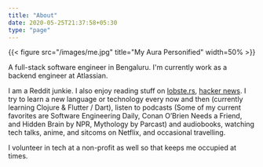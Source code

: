 ```yaml
---
title: "About"
date: 2020-05-25T21:37:58+05:30
type: "page"
---
```


{{< figure src="/images/me.jpg" title="My Aura Personified"  width=50% >}}


A full-stack software engineer in Bengaluru. I'm currently work as a backend engineer at Atlassian. 

I am a Reddit junkie. I also enjoy reading stuff on [lobste.rs](https://lobste.rs), [hacker news](https://news.ycombinator.com). I try to learn a new language or technology every now and then (currently learning Clojure & Flutter / Dart), listen to podcasts (Some of my current favorites are Software Engineering Daily, Conan O’Brien Needs a Friend, and Hidden Brain by NPR, Mythology by Parcast) and audiobooks, watching tech talks, anime, and sitcoms on Netflix, and occasional travelling. 

I volunteer in tech at a non-profit as well so that keeps me occupied at times. 
